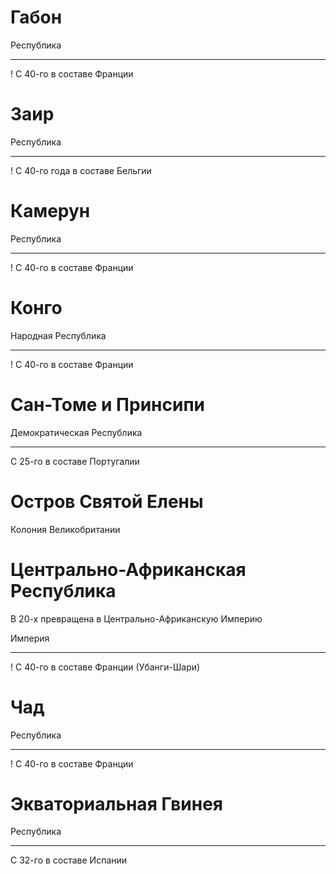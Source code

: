 # Габон

Республика

----

! С 40-го в составе Франции

# Заир

Республика

----

! С 40-го года в составе Бельгии

# Камерун

Республика

----

! С 40-го в составе Франции

# Конго

Народная Республика

----

! С 40-го в составе Франции

# Сан-Томе и Принсипи

Демократическая Республика

----

С 25-го в составе Португалии

# Остров Святой Елены

Колония Великобритании

# Центрально-Африканская Республика

В 20-х превращена в Центрально-Африканскую Империю

Империя

----

! С 40-го в составе Франции (Убанги-Шари)

# Чад

Республика

----

! С 40-го в составе Франции

# Экваториальная Гвинея

Республика

----

С 32-го в составе Испании
